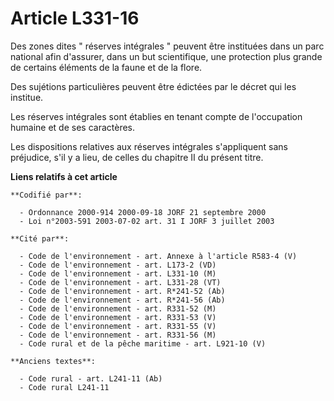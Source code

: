 # Article L331-16

Des zones dites " réserves intégrales " peuvent être instituées dans un parc national afin d'assurer, dans un but
scientifique, une protection plus grande de certains éléments de la faune et de la flore.

Des sujétions particulières peuvent être édictées par le décret qui les institue.

Les réserves intégrales sont établies en tenant compte de l'occupation humaine et de ses caractères.

Les dispositions relatives aux réserves intégrales s'appliquent sans préjudice, s'il y a lieu, de celles du chapitre II du
présent titre.

**Liens relatifs à cet article**

	**Codifié par**:

	  - Ordonnance 2000-914 2000-09-18 JORF 21 septembre 2000
	  - Loi n°2003-591 2003-07-02 art. 31 I JORF 3 juillet 2003

	**Cité par**:

	  - Code de l'environnement - art. Annexe à l'article R583-4 (V)
	  - Code de l'environnement - art. L173-2 (VD)
	  - Code de l'environnement - art. L331-10 (M)
	  - Code de l'environnement - art. L331-28 (VT)
	  - Code de l'environnement - art. R*241-52 (Ab)
	  - Code de l'environnement - art. R*241-56 (Ab)
	  - Code de l'environnement - art. R331-52 (M)
	  - Code de l'environnement - art. R331-53 (V)
	  - Code de l'environnement - art. R331-55 (V)
	  - Code de l'environnement - art. R331-56 (M)
	  - Code rural et de la pêche maritime - art. L921-10 (V)

	**Anciens textes**:

	  - Code rural - art. L241-11 (Ab)
	  - Code rural L241-11
